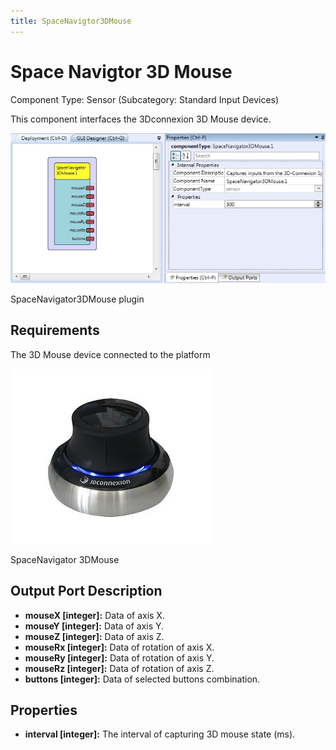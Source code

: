 ```yaml
---
title: SpaceNavigtor3DMouse
---
```


# Space Navigtor 3D Mouse

Component Type: Sensor (Subcategory: Standard Input Devices)

This component interfaces the 3Dconnexion 3D Mouse device.

![Screenshot: SpaceNavigator3DMouse plugin](./img/SpaceNavigator3DMouse.jpg "Screenshot: SpaceNavigator3DMouse plugin")

SpaceNavigator3DMouse plugin

## Requirements

The 3D Mouse device connected to the platform

![SpaceNavigator 3DMouse](./img/SpaceNavigator.jpg "SpaceNavigator 3DMouse")

SpaceNavigator 3DMouse

## Output Port Description

- **mouseX \[integer\]:** Data of axis X.
- **mouseY \[integer\]:** Data of axis Y.
- **mouseZ \[integer\]:** Data of axis Z.
- **mouseRx \[integer\]:** Data of rotation of axis X.
- **mouseRy \[integer\]:** Data of rotation of axis Y.
- **mouseRz \[integer\]:** Data of rotation of axis Z.
- **buttons \[integer\]:** Data of selected buttons combination.

## Properties

- **interval \[integer\]:** The interval of capturing 3D mouse state (ms).

